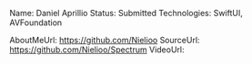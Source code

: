 Name: Daniel Aprillio
Status: Submitted
Technologies: SwiftUI, AVFoundation

AboutMeUrl: https://github.com/Nielioo
SourceUrl: https://github.com/Nielioo/Spectrum
VideoUrl:

<!---
EXAMPLE
Name: John Appleseed
Status: Submitted <or> Winner <or> Distinguished <or> Rejected
Technologies: SwiftUI, RealityKit, CoreGraphic

AboutMeUrl: https://linkedin.com/in/johnappleseed
SourceUrl: https://github.com/johnappleseed/wwdc2025
VideoUrl: https://youtu.be/ABCDE123456
-->
